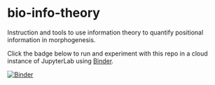 # bio-info-theory
Instruction and tools to use information theory to quantify positional information in morphogenesis.

Click the badge below to run and experiment with this repo in a cloud instance of JupyterLab using [Binder](https://jupyter.org/binder).

[![Binder](https://mybinder.org/badge_logo.svg)](https://mybinder.org/v2/gh/thompsonmj/bio-info-theory/master)
